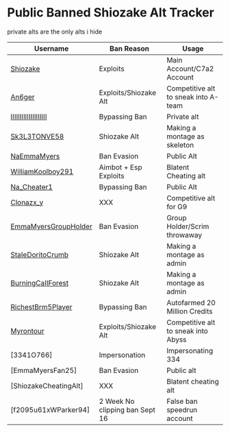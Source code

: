 # Public Banned Shiozake Alt Tracker

private alts are the only alts i hide

Username | Ban Reason | Usage
--------------- | ------------- | -------------
[Shiozake](https://www.roblox.com/users/539056670/profile)  | Exploits | Main Account/C7a2 Account
[An6ger](https://www.roblox.com/users/1888459503/profile) | Exploits/Shiozake Alt | Competitive alt to sneak into A-team
[IIIIlIIlIIIIIIlIIIII](https://www.roblox.com/users/1616982059/profile) | Bypassing Ban | Private alt
[Sk3L3TONVE58](https://www.roblox.com/users/5230460949/profile) | Shiozake Alt | Making a montage as skeleton
[NaEmmaMyers](https://www.roblox.com/users/5098748163/profile) | Ban Evasion | Public Alt
[WilliamKoolboy291](https://www.roblox.com/users/4095499286/profile)| Aimbot + Esp Exploits | Blatent Cheating alt
[Na_Cheater1](https://www.roblox.com/users/4854450774/profile) | Bypassing Ban | Public Alt
[Clonazx_y](https://www.roblox.com/users/4402529318/profile) | XXX | Competitive alt for G9
[EmmaMyersGroupHolder](https://www.roblox.com/users/5759621413/profile) | Ban Evasion | Group Holder/Scrim throwaway
[StaIeDoritoCrumb](https://www.roblox.com/users/5227763054/profile) | Shiozake Alt | Making a montage as admin
[BurningCaIIForest](https://www.roblox.com/users/5227772757/profile) | Shiozake Alt | Making a montage as admin
[RichestBrm5Player](https://www.roblox.com/users/5106626040/profile) | Bypassing Ban | Autofarmed 20 Million Credits
[Myrontour](https://www.roblox.com/users/4114624941/profile) | Exploits/Shiozake Alt | Competitive alt to sneak into Abyss
[3341O766] | Impersonation | Impersonating 334
[EmmaMyersFan25] | Ban Evasion | Public alt
[ShiozakeCheatingAlt] | XXX | Blatent cheating alt
[f2095u61xWParker94] | 2 Week No clipping ban Sept 16 | False ban speedrun account
